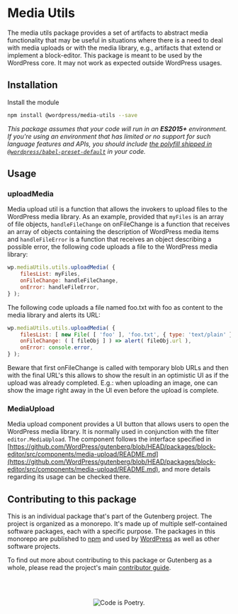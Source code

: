 # Media Utils

The media utils package provides a set of artifacts to abstract media functionality that may be useful in situations where there is a need to deal with media uploads or with the media library, e.g., artifacts that extend or implement a block-editor.
This package is meant to be used by the WordPress core. It may not work as expected outside WordPress usages.

## Installation

Install the module

```bash
npm install @wordpress/media-utils --save
```

_This package assumes that your code will run in an **ES2015+** environment. If you're using an environment that has limited or no support for such language features and APIs, you should include [the polyfill shipped in `@wordpress/babel-preset-default`](https://github.com/WordPress/gutenberg/tree/HEAD/packages/babel-preset-default#polyfill) in your code._

## Usage

### uploadMedia

Media upload util is a function that allows the invokers to upload files to the WordPress media library.
As an example, provided that `myFiles` is an array of file objects, `handleFileChange` on onFileChange is a function that receives an array of objects containing the description of WordPress media items and `handleFileError` is a function that receives an object describing a possible error, the following code uploads a file to the WordPress media library:

```js
wp.mediaUtils.utils.uploadMedia( {
	filesList: myFiles,
	onFileChange: handleFileChange,
	onError: handleFileError,
} );
```

The following code uploads a file named foo.txt with foo as content to the media library and alerts its URL:

```js
wp.mediaUtils.utils.uploadMedia( {
	filesList: [ new File( [ 'foo' ], 'foo.txt', { type: 'text/plain' } ) ],
	onFileChange: ( [ fileObj ] ) => alert( fileObj.url ),
	onError: console.error,
} );
```

Beware that first onFileChange is called with temporary blob URLs and then with the final URL's this allows to show the result in an optimistic UI as if the upload was already completed. E.g.: when uploading an image, one can show the image right away in the UI even before the upload is complete.

### MediaUpload

Media upload component provides a UI button that allows users to open the WordPress media library. It is normally used in conjunction with the filter `editor.MediaUpload`.
The component follows the interface specified in [https://github.com/WordPress/gutenberg/blob/HEAD/packages/block-editor/src/components/media-upload/README.md](https://github.com/WordPress/gutenberg/blob/HEAD/packages/block-editor/src/components/media-upload/README.md), and more details regarding its usage can be checked there.

## Contributing to this package

This is an individual package that's part of the Gutenberg project. The project is organized as a monorepo. It's made up of multiple self-contained software packages, each with a specific purpose. The packages in this monorepo are published to [npm](https://www.npmjs.com/) and used by [WordPress](https://make.wordpress.org/core/) as well as other software projects.

To find out more about contributing to this package or Gutenberg as a whole, please read the project's main [contributor guide](https://github.com/WordPress/gutenberg/tree/HEAD/CONTRIBUTING.md).

<br /><br /><p align="center"><img src="https://s.w.org/style/images/codeispoetry.png?1" alt="Code is Poetry." /></p>
